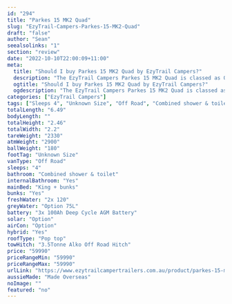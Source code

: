 ```yaml
---
id: "294"
title: "Parkes 15 MK2 Quad"
slug: "EzyTrail-Campers-Parkes-15-MK2-Quad"
draft: "false"
author: "Sean"
seealsolinks: "1"
section: "review"
date: "2022-10-10T22:00:09+11:00"
meta:
  title: "Should I buy Parkes 15 MK2 Quad by EzyTrail Campers?"
  description: "The EzyTrail Campers Parkes 15 MK2 Quad is classed as Off Road, and sleeps 4 people. It is Made Overseas and comes in at Unknown Size. It generally has Combined shower & toilet."
  ogtitle: "Should I buy Parkes 15 MK2 Quad by EzyTrail Campers?"
  ogdescription: "The EzyTrail Campers Parkes 15 MK2 Quad is classed as Off Road, and sleeps 4 people. It is Made Overseas and comes in at Unknown Size. It generally has Combined shower & toilet."
categories: ["EzyTrail Campers"]
tags: ["Sleeps 4", "Unknown Size", "Off Road", "Combined shower & toilet", "Pop top", "50 - 60k"]
totalLength: "6.49"
bodyLength: ""
totalHeight: "2.46"
totalWidth: "2.2"
tareWeight: "2330"
atmWeight: "2900"
ballWeight: "180"
footTag: "Unknown Size"
vanType: "Off Road"
sleeps: "4"
bathroom: "Combined shower & toilet"
internalBathroom: "Yes"
mainBed: "King + bunks"
bunks: "Yes"
freshWater: "2x 120"
greyWater: "Option 75L"
battery: "3x 100Ah Deep Cycle AGM Battery"
solar: "Option"
airCon: "Option"
hybrid: "Yes"
roofType: "Pop top"
towHitch: "3.5Tonne Alko Off Road Hitch"
price: "59990"
priceRangeMin: "59990"
priceRangeMax: "59990"
urlLink: "https://www.ezytrailcampertrailers.com.au/product/parkes-15-mk2/"
aussieMade: "Made Overseas"
noImage: ""
featured: "no"
---
```


